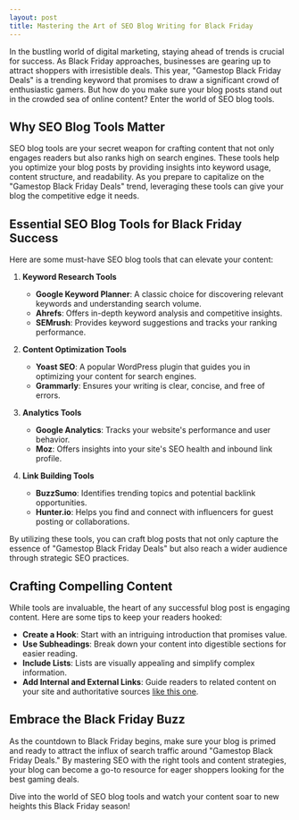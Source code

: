 ```yaml
---
layout: post
title: Mastering the Art of SEO Blog Writing for Black Friday
---
```



In the bustling world of digital marketing, staying ahead of trends is crucial for success. As Black Friday approaches, businesses are gearing up to attract shoppers with irresistible deals. This year, "Gamestop Black Friday Deals" is a trending keyword that promises to draw a significant crowd of enthusiastic gamers. But how do you make sure your blog posts stand out in the crowded sea of online content? Enter the world of SEO blog tools.

## Why SEO Blog Tools Matter

SEO blog tools are your secret weapon for crafting content that not only engages readers but also ranks high on search engines. These tools help you optimize your blog posts by providing insights into keyword usage, content structure, and readability. As you prepare to capitalize on the "Gamestop Black Friday Deals" trend, leveraging these tools can give your blog the competitive edge it needs.

## Essential SEO Blog Tools for Black Friday Success

Here are some must-have SEO blog tools that can elevate your content:

1. **Keyword Research Tools**  
   - **Google Keyword Planner**: A classic choice for discovering relevant keywords and understanding search volume.  
   - **Ahrefs**: Offers in-depth keyword analysis and competitive insights.  
   - **SEMrush**: Provides keyword suggestions and tracks your ranking performance.  

2. **Content Optimization Tools**  
   - **Yoast SEO**: A popular WordPress plugin that guides you in optimizing your content for search engines.  
   - **Grammarly**: Ensures your writing is clear, concise, and free of errors.  

3. **Analytics Tools**  
   - **Google Analytics**: Tracks your website's performance and user behavior.  
   - **Moz**: Offers insights into your site's SEO health and inbound link profile.  

4. **Link Building Tools**  
   - **BuzzSumo**: Identifies trending topics and potential backlink opportunities.  
   - **Hunter.io**: Helps you find and connect with influencers for guest posting or collaborations.  

By utilizing these tools, you can craft blog posts that not only capture the essence of "Gamestop Black Friday Deals" but also reach a wider audience through strategic SEO practices.

## Crafting Compelling Content

While tools are invaluable, the heart of any successful blog post is engaging content. Here are some tips to keep your readers hooked:

- **Create a Hook**: Start with an intriguing introduction that promises value.  
- **Use Subheadings**: Break down your content into digestible sections for easier reading.  
- **Include Lists**: Lists are visually appealing and simplify complex information.  
- **Add Internal and External Links**: Guide readers to related content on your site and authoritative sources [like this one](https://seoblogtool.com/).  

## Embrace the Black Friday Buzz

As the countdown to Black Friday begins, make sure your blog is primed and ready to attract the influx of search traffic around "Gamestop Black Friday Deals." By mastering SEO with the right tools and content strategies, your blog can become a go-to resource for eager shoppers looking for the best gaming deals.

Dive into the world of SEO blog tools and watch your content soar to new heights this Black Friday season!